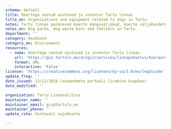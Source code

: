 ```yaml
---
schema: default
title: Koertega seotud asutused ja inventar Tartu linnas
title_en: Organizations and equipment related to dogs in Tartu
notes: Tartu linnas paiknevad koerte mänguväljakud, koerte väljaheidete prügikastid linnaruumis ning koerte varjupaigad
notes_en: Dog parks, dog waste bins and shelters in Tartu
department: ''
category: Keskkond
category_en: Environment
resources:
  - name: Koertega seotud asutused ja inventar Tartu linnas
    url: 'https://gis.tartulv.ee/arcgis/services/linnapuhastus/koeraurnid/MapServer?wsdl'
    format: XML
    interactive: 'False'
license: 'https://creativecommons.org/licenses/by-sa/3.0/ee/legalcode'  
update_freq: ''
date_issued: 13/12/2019 (avaandmete portaali lisamise kuupäev)
date_modified: ''

organization: Tartu Linnavalitsus
maintainer_name: ''
maintainer_email: gis@tartulv.ee
maintainer_phone: ''
update_rate: Vastavalt vajadusele

---
```

